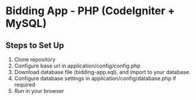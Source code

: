 # Bidding App - PHP (CodeIgniter + MySQL)

## Steps to Set Up

1. Clone repository
2. Configure base url in application/config/config.php
3. Download database file (bidding-app.sql), and import to your database.
4. Configure database settings in application/config/database.php if required
5. Run in your browser
